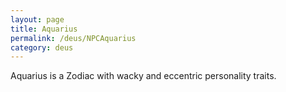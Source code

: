 ```yaml
---
layout: page
title: Aquarius
permalink: /deus/NPCAquarius
category: deus
---
```

Aquarius is a Zodiac with wacky and eccentric personality traits.
